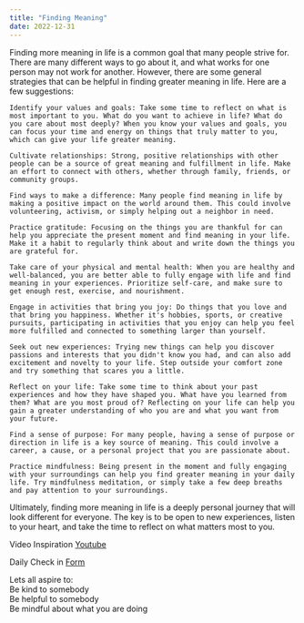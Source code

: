 ```yaml
---
title: "Finding Meaning"
date: 2022-12-31
---  
```


Finding more meaning in life is a common goal that many people strive for.  
There are many different ways to go about it, and what works for one person may not work for another. However, there are some general strategies that can be helpful in finding greater meaning in life. Here are a few suggestions:

    Identify your values and goals: Take some time to reflect on what is most important to you. What do you want to achieve in life? What do you care about most deeply? When you know your values and goals, you can focus your time and energy on things that truly matter to you, which can give your life greater meaning.

    Cultivate relationships: Strong, positive relationships with other people can be a source of great meaning and fulfillment in life. Make an effort to connect with others, whether through family, friends, or community groups.

    Find ways to make a difference: Many people find meaning in life by making a positive impact on the world around them. This could involve volunteering, activism, or simply helping out a neighbor in need.

    Practice gratitude: Focusing on the things you are thankful for can help you appreciate the present moment and find meaning in your life. Make it a habit to regularly think about and write down the things you are grateful for.

    Take care of your physical and mental health: When you are healthy and well-balanced, you are better able to fully engage with life and find meaning in your experiences. Prioritize self-care, and make sure to get enough rest, exercise, and nourishment.

    Engage in activities that bring you joy: Do things that you love and that bring you happiness. Whether it's hobbies, sports, or creative pursuits, participating in activities that you enjoy can help you feel more fulfilled and connected to something larger than yourself.

    Seek out new experiences: Trying new things can help you discover passions and interests that you didn't know you had, and can also add excitement and novelty to your life. Step outside your comfort zone and try something that scares you a little.

    Reflect on your life: Take some time to think about your past experiences and how they have shaped you. What have you learned from them? What are you most proud of? Reflecting on your life can help you gain a greater understanding of who you are and what you want from your future.

    Find a sense of purpose: For many people, having a sense of purpose or direction in life is a key source of meaning. This could involve a career, a cause, or a personal project that you are passionate about.

    Practice mindfulness: Being present in the moment and fully engaging with your surroundings can help you find greater meaning in your daily life. Try mindfulness meditation, or simply take a few deep breaths and pay attention to your surroundings.

Ultimately, finding more meaning in life is a deeply personal journey that will look different for everyone. The key is to be open to new experiences, listen to your heart, and take the time to reflect on what matters most to you.  

Video Inspiration [Youtube](https://www.youtube.com/watch?v=e7n3qRvGB7s)


Daily Check in [Form](https://forms.gle/BRA4EH2sMoZdLPgE8)

Lets all aspire to:  
Be kind to somebody  
Be helpful to somebody  
Be mindful about what you are doing
